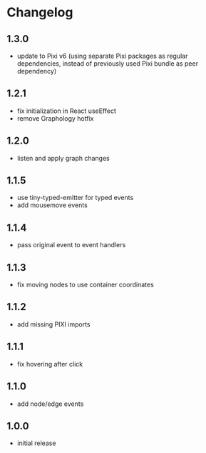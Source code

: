 # Changelog

## 1.3.0

- update to Pixi v6 (using separate Pixi packages as regular dependencies, instead of previously used Pixi bundle as peer dependency)

## 1.2.1

- fix initialization in React useEffect
- remove Graphology hotfix

## 1.2.0

- listen and apply graph changes
## 1.1.5

- use tiny-typed-emitter for typed events
- add mousemove events

## 1.1.4

- pass original event to event handlers

## 1.1.3

- fix moving nodes to use container coordinates

## 1.1.2

- add missing PIXI imports

## 1.1.1

- fix hovering after click

## 1.1.0

- add node/edge events

## 1.0.0

- initial release